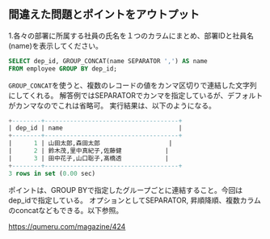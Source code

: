 ## 間違えた問題とポイントをアウトプット

1.各々の部署に所属する社員の氏名を１つのカラムにまとめ、部署IDと社員名(name)を表示してください。
```sql
SELECT dep_id, GROUP_CONCAT(name SEPARATOR ',') AS name
FROM employee GROUP BY dep_id;
```
```GROUP_CONCAT```を使うと、複数のレコードの値をカンマ区切りで連結した文字列にしてくれる。
解答例ではSEPARATORでカンマを指定しているが、デフォルトがカンマなのでこれは省略可。
実行結果は、以下のようになる。
```sql
+--------+-------------------------------------+
| dep_id | name                                |
+--------+-------------------------------------+
|      1 | 山田太郎,森田太郎                   |
|      2 | 鈴木茂,里中真紀子,佐藤健            |
|      3 | 田中花子,山口聡子,髙橋透            |
+--------+-------------------------------------+
3 rows in set (0.00 sec)
```
ポイントは、GROUP BYで指定したグループごとに連結すること。今回はdep_idで指定している。
オプションとしてSEPARATOR, 昇順降順、複数カラムのconcatなどもできる。以下参照。

https://qumeru.com/magazine/424
